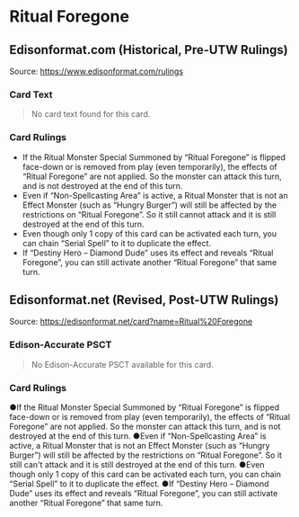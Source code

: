 # Ritual Foregone

## Edisonformat.com (Historical, Pre-UTW Rulings)

Source: https://www.edisonformat.com/rulings

### Card Text

> No card text found for this card.

### Card Rulings

*   If the Ritual Monster Special Summoned by “Ritual Foregone” is flipped face-down or is removed from play (even temporarily), the effects of “Ritual Foregone” are not applied. So the monster can attack this turn, and is not destroyed at the end of this turn.
*   Even if “Non-Spellcasting Area” is active, a Ritual Monster that is not an Effect Monster (such as “Hungry Burger”) will still be affected by the restrictions on “Ritual Foregone”. So it still cannot attack and it is still destroyed at the end of this turn.
*   Even though only 1 copy of this card can be activated each turn, you can chain “Serial Spell” to it to duplicate the effect.
*   If “Destiny Hero – Diamond Dude” uses its effect and reveals “Ritual Foregone”, you can still activate another “Ritual Foregone” that same turn.

## Edisonformat.net (Revised, Post-UTW Rulings)

Source: https://edisonformat.net/card?name=Ritual%20Foregone

### Edison-Accurate PSCT

> No Edison-Accurate PSCT available for this card.

### Card Rulings

●If the Ritual Monster Special Summoned by “Ritual Foregone” is flipped face-down or is removed from play (even temporarily), the effects of “Ritual Foregone” are not applied. So the monster can attack this turn, and is not destroyed at the end of this turn.
●Even if “Non-Spellcasting Area” is active, a Ritual Monster that is not an Effect Monster (such as “Hungry Burger”) will still be affected by the restrictions on “Ritual Foregone”. So it still can't attack and it is still destroyed at the end of this turn.
●Even though only 1 copy of this card can be activated each turn, you can chain “Serial Spell” to it to duplicate the effect.
●If “Destiny Hero – Diamond Dude” uses its effect and reveals “Ritual Foregone”, you can still activate another “Ritual Foregone” that same turn.
            